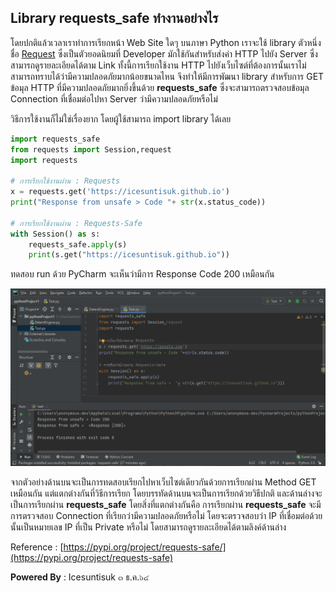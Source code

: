 ## Library requests_safe ทำงานอย่างไร

โดยปกติแล้วเวลาเราทำการเรียกหน้า Web Site ใดๆ บนภาษา Python เราจะใช้ library ตัวหนึ่งชื่อ [Request](https://2.python-requests.org/en/master/) ซึ่งเป็นตัวยอดนิยมที่ Developer มักใช้กันสำหรับส่งค่า HTTP ไปยัง Server ซึ่งสามารถดูรายละเอียดได้ตาม Link ทั้งนี้การเรียกใช้งาน HTTP ไปยังเว็บไซต์ที่ต้องการนั้นเราไม่สามารถทราบได้ว่ามีความปลอดภัยมากน้อยขนาดไหน จึงทำให้มีการพัฒนา library สำหรับการ GET ข้อมุล HTTP ที่มีความปลอดภัยมากยิ่งขึ้นด้วย **requests_safe** ซึ่งจะสามารถตรวจสอบข้อมุล Connection ที่เชื่อมต่อไปหา Server ว่ามีความปลอดภัยหรือไม่ 

วิธีการใช้งานก็ไม่ใช่เรื่องยาก โดยผู้ใช้สามารถ import library ได้เลย 

``` python
import requests_safe
from requests import Session,request
import requests

# การเรียกใช้งานผ่าน : Requests
x = requests.get('https://icesuntisuk.github.io')
print("Response from unsafe > Code "+ str(x.status_code))

# การเรียกใช้งานผ่าน : Requests-Safe
with Session() as s:
    requests_safe.apply(s)
    print(s.get("https://icesuntisuk.github.io"))
``` 
ทดสอบ run ด้วย PyCharm จะเห็นว่ามีการ Response  Code 200 เหมือนกัน

![](/KB/img/requests_safe01.png)

จากตัวอย่างด้านบนจะเป็นการทดสอบเรียกไปหาเว็บไซต์เดียวกันด้วยการเรียกผ่าน Method GET เหมือนกัน แต่แตกต่างกันที่วิธีการเรียก โดยบรรทัดด้านบนจะเป็นการเรียกด้วยวิธีปกติ และด้านล่างจะเป็นการเรียกผ่าน **requests_safe** โดยสิ่งที่แตกต่างกันคือ การเรียกผ่าน **requests_safe** จะมีการตรวจสอบ Connection ที่เรียกว่ามีความปลอดภัยหรือไม่ โดยจะตรวจสอบว่า IP ที่เชื่อมต่อด้วยนั้นเป็นหมายเลข IP ที่เป็น Private หรือไม่ โดยสามารถดูรายละเอียดได้ตามลิงค์ด้านล่าง

Reference : [https://pypi.org/project/requests-safe/](https://pypi.org/project/requests-safe)

**Powered By** : 
Icesuntisuk 
๓ ธ.ค.๖๔